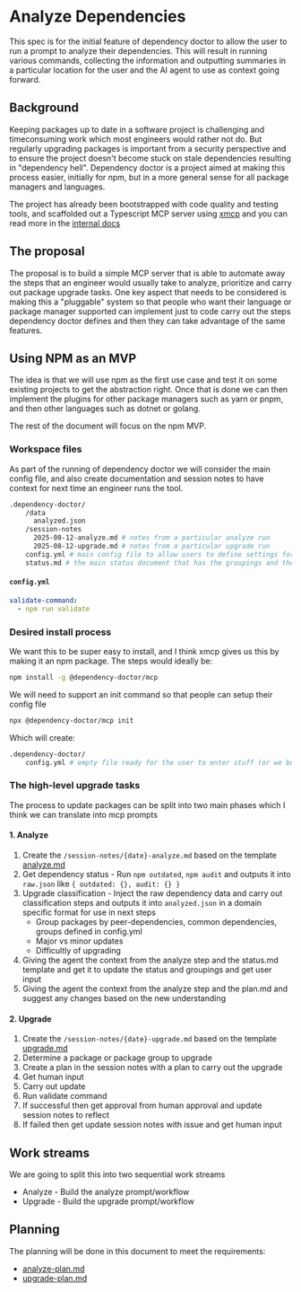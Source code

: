 # Analyze Dependencies

This spec is for the initial feature of dependency doctor to allow the user to run a prompt to analyze their dependencies. This will result in running various commands, collecting the information and outputting summaries in a particular location for the user and the AI agent to use as context going forward.

## Background

Keeping packages up to date in a software project is challenging and timeconsuming work which most engineers would rather not do. But regularly upgrading packages is important from a security perspective and to ensure the project doesn't become stuck on stale dependencies resulting in "dependency hell". Dependency doctor is a project aimed at making this process easier, initially for npm, but in a more general sense for all package managers and languages.

The project has already been bootstrapped with code quality and testing tools, and scaffolded out a Typescript MCP server using [xmcp](https://xmcp.io/docs) and you can read more in the [internal docs](../../internal/README.md)

## The proposal

The proposal is to build a simple MCP server that is able to automate away the steps that an engineer would usually take to analyze, prioritize and carry out package upgrade tasks. One key aspect that needs to be considered is making this a "pluggable" system so that people who want their language or package manager supported can implement just to code carry out the steps dependency doctor defines and then they can take advantage of the same features.

## Using NPM as an MVP

The idea is that we will use npm as the first use case and test it on some existing projects to get the abstraction right. Once that is done we can then implement the plugins for other package managers such as yarn or pnpm, and then other languages such as dotnet or golang.

The rest of the document will focus on the npm MVP.

### Workspace files

As part of the running of dependency doctor we will consider the main config file, and also create documentation and session notes to have context for next time an engineer runs the tool.

```bash
.dependency-doctor/
    /data
      analyzed.json
    /session-notes
      2025-08-12-analyze.md # notes from a particular analyze run
      2025-08-12-upgrade.md # notes from a particular upgrade run
    config.yml # main config file to allow users to define settings for dependency-doctor
    status.md # the main status document that has the groupings and the details from the analysis
```

#### `config.yml`

```yml
validate-command:
  - npm run validate
```

### Desired install process

We want this to be super easy to install, and I think xmcp gives us this by making it an npm package. The steps would ideally be:

```bash
npm install -g @dependency-doctor/mcp
```

We will need to support an init command so that people can setup their config file

```bash
npx @dependency-doctor/mcp init
```

Which will create:

```bash
.dependency-doctor/
    config.yml # empty file ready for the user to enter stuff (or we build later a way to collect settings from them in the init)
```

### The high-level upgrade tasks

The process to update packages can be split into two main phases which I think we can translate into mcp prompts

#### 1. Analyze

1. Create the `/session-notes/{date}-analyze.md` based on the template [analyze.md](../../../templates/session-notes/analyze.md)
1. Get dependency status - Run `npm outdated`, `npm audit` and outputs it into `raw.json` like `{ outdated: {}, audit: {} }`
1. Upgrade classification - Inject the raw dependency data and carry out classification steps and outputs it into `analyzed.json` in a domain specific format for use in next steps
   - Group packages by peer-dependencies, common dependencies, groups defined in config.yml
   - Major vs minor updates
   - Difficultly of upgrading
1. Giving the agent the context from the analyze step and the status.md template and get it to update the status and groupings and get user input
1. Giving the agent the context from the analyze step and the plan.md and suggest any changes based on the new understanding

#### 2. Upgrade

1. Create the `/session-notes/{date}-upgrade.md` based on the template [upgrade.md](../../../templates/session-notes/upgrade.md)
1. Determine a package or package group to upgrade
1. Create a plan in the session notes with a plan to carry out the upgrade
1. Get human input
1. Carry out update
1. Run validate command
1. If successful then get approval from human approval and update session notes to reflect
1. If failed then get update session notes with issue and get human input

## Work streams

We are going to split this into two sequential work streams

- Analyze - Build the analyze prompt/workflow
- Upgrade - Build the upgrade prompt/workflow

## Planning

The planning will be done in this document to meet the requirements:

- [analyze-plan.md](./analyze-plan.md)
- [upgrade-plan.md](./upgrade-plan.md)
